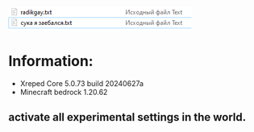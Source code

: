 ![a](https://github.com/IlIlIlIlIlIlIlIlIlIlIlIlIlIlIlIlIlIlIlL/XrepedCore/blob/main/images/zov.png)
# Information:
  * Xreped Core 5.0.73 build 20240627a
  * Minecraft bedrock 1.20.62

## activate all experimental settings in the world.
